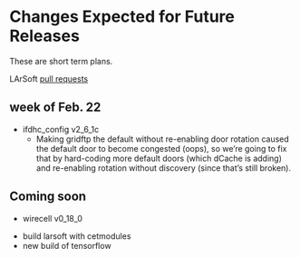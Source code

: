 # Changes Expected for Future Releases

These are short term plans.

LArSoft [pull requests](https://github.com/orgs/LArSoft/projects/2)

## week of Feb. 22

-   ifdhc_config v2_6_1c
    -   Making gridftp the default without re-enabling door rotation caused the default door to become congested (oops), so we’re going to fix that by hard-coding more default doors (which dCache is adding) and re-enabling rotation without discovery (since that’s still broken).

## Coming soon

-   wirecell v0_18_0

<!-- -->

-   build larsoft with cetmodules
-   new build of tensorflow
